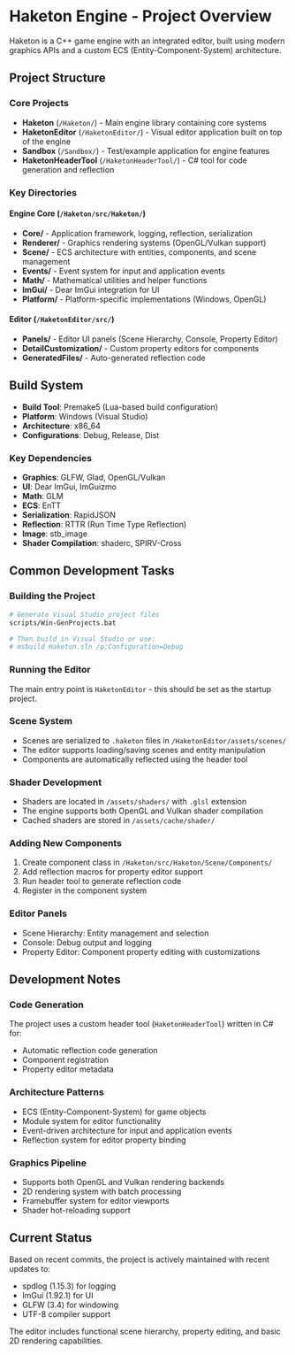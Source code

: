 # Haketon Engine - Project Overview

Haketon is a C++ game engine with an integrated editor, built using modern graphics APIs and a custom ECS (Entity-Component-System) architecture.

## Project Structure

### Core Projects
- **Haketon** (`/Haketon/`) - Main engine library containing core systems
- **HaketonEditor** (`/HaketonEditor/`) - Visual editor application built on top of the engine
- **Sandbox** (`/Sandbox/`) - Test/example application for engine features
- **HaketonHeaderTool** (`/HaketonHeaderTool/`) - C# tool for code generation and reflection

### Key Directories

#### Engine Core (`/Haketon/src/Haketon/`)
- **Core/** - Application framework, logging, reflection, serialization
- **Renderer/** - Graphics rendering systems (OpenGL/Vulkan support)
- **Scene/** - ECS architecture with entities, components, and scene management
- **Events/** - Event system for input and application events
- **Math/** - Mathematical utilities and helper functions
- **ImGui/** - Dear ImGui integration for UI
- **Platform/** - Platform-specific implementations (Windows, OpenGL)

#### Editor (`/HaketonEditor/src/`)
- **Panels/** - Editor UI panels (Scene Hierarchy, Console, Property Editor)
- **DetailCustomization/** - Custom property editors for components
- **GeneratedFiles/** - Auto-generated reflection code

## Build System

- **Build Tool**: Premake5 (Lua-based build configuration)
- **Platform**: Windows (Visual Studio)
- **Architecture**: x86_64
- **Configurations**: Debug, Release, Dist

### Key Dependencies
- **Graphics**: GLFW, Glad, OpenGL/Vulkan
- **UI**: Dear ImGui, ImGuizmo
- **Math**: GLM
- **ECS**: EnTT
- **Serialization**: RapidJSON
- **Reflection**: RTTR (Run Time Type Reflection)
- **Image**: stb_image
- **Shader Compilation**: shaderc, SPIRV-Cross

## Common Development Tasks

### Building the Project
```bash
# Generate Visual Studio project files
scripts/Win-GenProjects.bat

# Then build in Visual Studio or use:
# msbuild Haketon.sln /p:Configuration=Debug
```

### Running the Editor
The main entry point is `HaketonEditor` - this should be set as the startup project.

### Scene System
- Scenes are serialized to `.haketon` files in `/HaketonEditor/assets/scenes/`
- The editor supports loading/saving scenes and entity manipulation
- Components are automatically reflected using the header tool

### Shader Development
- Shaders are located in `/assets/shaders/` with `.glsl` extension
- The engine supports both OpenGL and Vulkan shader compilation
- Cached shaders are stored in `/assets/cache/shader/`

### Adding New Components
1. Create component class in `/Haketon/src/Haketon/Scene/Components/`
2. Add reflection macros for property editor support
3. Run header tool to generate reflection code
4. Register in the component system

### Editor Panels
- Scene Hierarchy: Entity management and selection
- Console: Debug output and logging
- Property Editor: Component property editing with customizations

## Development Notes

### Code Generation
The project uses a custom header tool (`HaketonHeaderTool`) written in C# for:
- Automatic reflection code generation
- Component registration
- Property editor metadata

### Architecture Patterns
- ECS (Entity-Component-System) for game objects
- Module system for editor functionality
- Event-driven architecture for input and application events
- Reflection system for editor property binding

### Graphics Pipeline
- Supports both OpenGL and Vulkan rendering backends
- 2D rendering system with batch processing
- Framebuffer system for editor viewports
- Shader hot-reloading support

## Current Status
Based on recent commits, the project is actively maintained with recent updates to:
- spdlog (1.15.3) for logging
- ImGui (1.92.1) for UI
- GLFW (3.4) for windowing
- UTF-8 compiler support

The editor includes functional scene hierarchy, property editing, and basic 2D rendering capabilities.